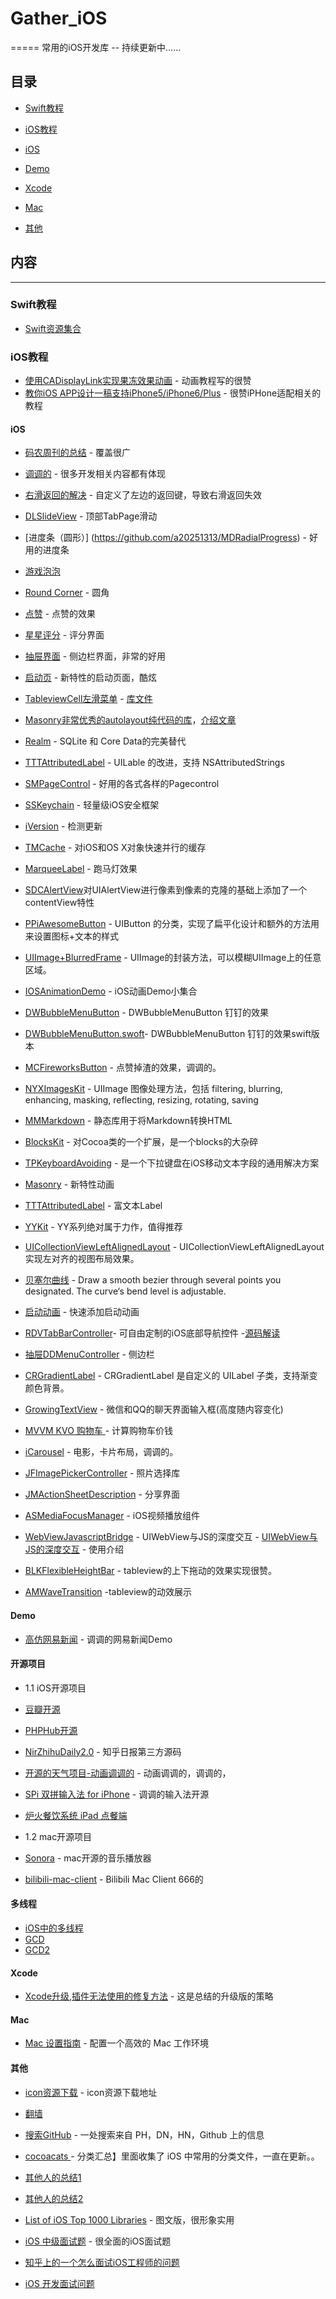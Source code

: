 # Gather_iOS

=====
常用的iOS开发库 -- 持续更新中……

## 目录

- [Swift教程](#Swift教程)

- [iOS教程](#iOS教程)

- [iOS](#iOS)

- [Demo](#Demo) 
	
- [Xcode](#Xcode)
	
- [Mac](#Mac)

- [其他](#其他)

## 内容

---

### Swift教程

- [Swift资源集合](https://github.com/ipader/SwiftGuide)

### iOS教程

- [使用CADisplayLink实现果冻效果动画](http://www.cocoachina.com/ios/20150320/11382.html) - 动画教程写的很赞
- [教你iOS APP设计一稿支持iPhone5/iPhone6/Plus](http://www.uigreat.com/article-165-1.html) - 很赞iPHone适配相关的教程


#### iOS

- [码农周刊的总结](https://github.com/nemoTyrant/manong#IOS) - 覆盖很广
- [调调的](http://ioser.org/) - 很多开发相关内容都有体现
	
- [右滑返回的解决](http://strivingboy.github.io/blog/2014/12/07/ios7-interactive-pop-with-custom-back-button/) - 自定义了左边的返回键，导致右滑返回失效
 
- [DLSlideView](https://github.com/agdsdl/DLSlideView) - 顶部TabPage滑动 
- [进度条（圆形）] (https://github.com/a20251313/MDRadialProgress) - 好用的进度条
- [游戏泡泡](https://github.com/KittenYang/KYFloatingBubble)
- [Round Corner](https://github.com/mapedd/TKRoundedView) - 圆角
- [点赞](https://github.com/matthewcheok/MCFireworksButton) - 点赞的效果
- [星星评分](https://github.com/TinyQ/TQStarRatingView) - 评分界面
- [抽屉界面](https://github.com/JPluto/DDMenuController) - 侧边栏界面，非常的好用
- [启动页](https://github.com/IFTTT/JazzHands) - 新特性的启动页面，酷炫
- [TableviewCell左滑菜单](http://www.cocoachina.com/ios/20151118/14243.html) - [库文件](https://github.com/JazysYu/JZTableViewRowAction)
- [Masonry非常优秀的autolayout纯代码的库](https://github.com/SnapKit/Masonry)，[介绍文章](http://www.cocoachina.com/ios/20141219/10702.html)
- [Realm](http://swift.gg/2015/12/08/building-a-todo-app-using-realm-and-swift/) - SQLite 和 Core Data的完美替代
- [TTTAttributedLabel](https://github.com/TTTAttributedLabel/TTTAttributedLabel) - UILable 的改进，支持 NSAttributedStrings
- [SMPageControl](https://github.com/Spaceman-Labs/SMPageControl) - 好用的各式各样的Pagecontrol
- [SSKeychain](https://github.com/soffes/sskeychain) - 轻量级iOS安全框架
- [iVersion](https://github.com/nicklockwood/iVersion) - 检测更新
- [TMCache](https://github.com/tumblr/TMCache) - 对iOS和OS X对象快速并行的缓存
- [MarqueeLabel](https://github.com/cbpowell/MarqueeLabel) - 跑马灯效果
- [SDCAlertView](https://github.com/sberrevoets/SDCAlertView)对UIAlertView进行像素到像素的克隆的基础上添加了一个contentView特性
- [PPiAwesomeButton](https://github.com/pepibumur/PPiAwesomeButton) - UIButton 的分类，实现了扁平化设计和额外的方法用来设置图标+文本的样式
- [UIImage+BlurredFrame](https://github.com/Adrian2112/UIImage-BlurredFrame) - UIImage的封装方法，可以模糊UIImage上的任意区域。
- [IOSAnimationDemo](https://github.com/yixiangboy/IOSAnimationDemo) - iOS动画Demo小集合
- [DWBubbleMenuButton](https://github.com/dwalker39/DWBubbleMenuButton) - DWBubbleMenuButton 钉钉的效果
- [DWBubbleMenuButton.swoft](https://github.com/feiin/DWBubbleMenuButton.Swift)- DWBubbleMenuButton 钉钉的效果swift版本
- [MCFireworksButton](https://github.com/matthewcheok/MCFireworksButton) - 点赞掉渣的效果，调调的。
- [NYXImagesKit](https://github.com/Nyx0uf/NYXImagesKit) - UIImage 图像处理方法，包括 filtering, blurring, enhancing, masking, reflecting, resizing, rotating, saving
- [MMMarkdown](https://github.com/mdiep/MMMarkdown) - 静态库用于将Markdown转换HTML
- [BlocksKit](https://github.com/zwaldowski/BlocksKit) - 对Cocoa类的一个扩展，是一个blocks的大杂碎
- [TPKeyboardAvoiding](https://github.com/michaeltyson/TPKeyboardAvoiding) - 是一个下拉键盘在iOS移动文本字段的通用解决方案
- [Masonry](https://github.com/SnapKit/Masonry) - 新特性动画
- [TTTAttributedLabel](https://github.com/TTTAttributedLabel/TTTAttributedLabel) - 富文本Label
- [YYKit](https://github.com/ibireme/YYKit) - YY系列绝对属于力作，值得推荐
- [UICollectionViewLeftAlignedLayout](https://github.com/mokagio/UICollectionViewLeftAlignedLayout) - UICollectionViewLeftAlignedLayout 实现左对齐的视图布局效果。
- [贝塞尔曲线](https://github.com/DeveloperLx/LxThroughPointsBezier) - Draw a smooth bezier through several points you designated. The curve‘s bend level is adjustable.
- [启动动画](https://github.com/CharlinFeng/CoreLaunch) - 快速添加启动动画
- [RDVTabBarController](https://github.com/robbdimitrov/RDVTabBarController)- 可自由定制的iOS底部导航控件 -[源码解读](http://www.jianshu.com/p/c1c5765baded)

- [抽屉DDMenuController](https://github.com/JPluto/DDMenuController) - 侧边栏
- [CRGradientLabel](https://github.com/chroman/CRGradientLabel) - CRGradientLabel 是自定义的 UILabel 子类，支持渐变颜色背景。
- [GrowingTextView](https://github.com/HansPinckaers/GrowingTextView) - 微信和QQ的聊天界面输入框(高度随内容变化)
- [MVVM KVO 购物车 ](http://code.cocoachina.com/view/128713) - 计算购物车价钱
- [iCarousel](https://github.com/nicklockwood/iCarousel) - 电影，卡片布局，调调的。
- [JFImagePickerController](https://github.com/johnil/JFImagePickerController) - 照片选择库
- [JMActionSheetDescription](https://github.com/leverdeterre/JMActionSheetDescription) - 分享界面
- [ASMediaFocusManager](https://github.com/autresphere/ASMediaFocusManager) - iOS视频播放组件
- [WebViewJavascriptBridge](https://github.com/marcuswestin/WebViewJavascriptBridge) - UIWebView与JS的深度交互 - [UIWebView与JS的深度交互](http://www.cocoachina.com/ios/20150814/12985.html) - 使用介绍
- [BLKFlexibleHeightBar](https://github.com/bryankeller/BLKFlexibleHeightBar) - tableview的上下拖动的效果实现很赞。
- [AMWaveTransition](https://github.com/andreamazz/AMWaveTransition) -tableview的动效展示

















 
#### Demo

- [高仿网易新闻](https://github.com/dsxNiubility/SXNews) - 调调的网易新闻Demo



#### 开源项目

- 1.1 iOS开源项目

- [豆瓣开源](http://www.dongwm.com/archives/codekai-yuan-liao/?hmsr=toutiao.io&utm_medium=toutiao.io&utm_source=toutiao.io)
- [PHPHub开源](http://segmentfault.com/a/1190000004097502?utm_source=Weibo&utm_medium=shareLink&utm_campaign=socialShare)
- [NirZhihuDaily2.0](https://github.com/zpz1237/NirZhihuDaily2.0/) - 知乎日报第三方源码
- [开源的天气项目-动画调调的](https://github.com/lichtschlag/Dazzle) - 动画调调的，调调的，
- [SPi 双拼输入法 for iPhone](https://github.com/guoc/spi) - 调调的输入法开源
- [炉火餐饮系统 iPad 点餐端](https://github.com/joeshang/StoveFireiOSMenu)

- 1.2 mac开源项目 
- [Sonora](https://github.com/sonoramac/Sonora) - mac开源的音乐播放器
- [bilibili-mac-client](https://github.com/typcn/bilibili-mac-client) - Bilibili Mac Client 666的
	

#### 多线程
- [iOS中的多线程](http://my.oschina.net/aofe/blog/270093#OSC_h2_3)
- [GCD](http://blog.csdn.net/q199109106q/article/details/8566300)
- [GCD2](http://www.cnblogs.com/pure/archive/2013/03/31/2977420.html)



#### Xcode
- [Xcode升级,插件无法使用的修复方法](http://www.cnblogs.com/fengtengfei/p/4678146.html) - 这是总结的升级版的策略
	
#### Mac
	
- [Mac 设置指南](https://github.com/macdao/ocds-guide-to-setting-up-mac) - 配置一个高效的 Mac 工作环境

#### 其他

- [icon资源下载](http://iconfont.cn/) - icon资源下载地址
	
- [翻墙](https://www.fyvps.com/shadow.html)

- [搜索GitHub](http://thesearch.im/?utm_source=next.36kr.com) - 一处搜索来自 PH，DN，HN，Github 上的信息 


 
- [cocoacats ](http://cocoacats.com/) - 分类汇总】里面收集了 iOS 中常用的分类文件，一直在更新。。

- [其他人的总结1](https://github.com/Tim9Liu9/TimLiu-iOS)
- [其他人的总结2](https://github.com/JanzTam/MyGithubMark)
- [List of iOS Top 1000 Libraries](https://github.com/iamdaiyuan/ios_top_1000) - 图文版，很形象实用
- [iOS 中级面试题](http://music4kid.github.io//ios/2016/01/07/push/) - 很全面的iOS面试题
- [知乎上的一个怎么面试iOS工程师的问题](http://blog.csdn.net/hanangellove/article/details/45033453)
- [iOS 开发面试问题](https://github.com/lzyy/iOS-Developer-Interview-Questions)

	
		